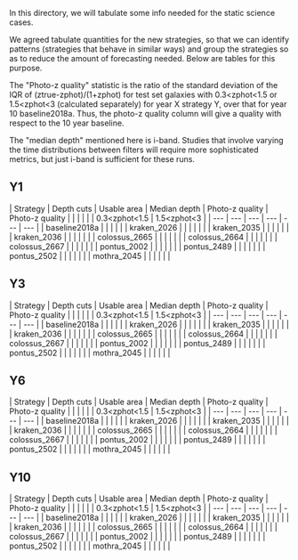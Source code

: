 In this directory, we will tabulate some info needed for the static science cases.

We agreed tabulate quantities for the new strategies, so that we can identify patterns (strategies that behave in similar ways) and group the strategies so as to reduce the amount of forecasting needed.  Below are tables for this purpose.

The "Photo-z quality" statistic is the ratio of the standard deviation of the IQR of (ztrue-zphot)/(1+zphot) for test set galaxies with 0.3<zphot<1.5 or 1.5<zphot<3 (calculated separately) for year X strategy Y, over that for year 10 baseline2018a. Thus, the photo-z quality column will give a quality with respect to the 10 year baseline.

The "median depth" mentioned here is i-band.  Studies that involve varying the time distributions between filters will require more sophisticated metrics, but just i-band is sufficient for these runs.

## Y1

| Strategy | Depth cuts | Usable area | Median depth | Photo-z quality | Photo-z quality |
| | | | | 0.3<zphot<1.5 | 1.5<zphot<3 |
| --- | --- | --- | --- | --- | --- |
| baseline2018a | | | | |
| kraken_2026 | | | | | |
| kraken_2035 | | | | | |
| kraken_2036 | | | | | |
| colossus_2665 | | | | | |
| colossus_2664 | | | | | |
| colossus_2667 | | | | | |
| pontus_2002 | | | | | |
| pontus_2489 | | | | | |
| pontus_2502 | | | | | |
| mothra_2045 | | | | | |

## Y3

| Strategy | Depth cuts | Usable area | Median depth | Photo-z quality | Photo-z quality |
| | | | | 0.3<zphot<1.5 | 1.5<zphot<3 |
| --- | --- | --- | --- | --- | --- |
| baseline2018a | | | | |
| kraken_2026 | | | | | |
| kraken_2035 | | | | | |
| kraken_2036 | | | | | |
| colossus_2665 | | | | | |
| colossus_2664 | | | | | |
| colossus_2667 | | | | | |
| pontus_2002 | | | | | |
| pontus_2489 | | | | | |
| pontus_2502 | | | | | |
| mothra_2045 | | | | | |

## Y6

| Strategy | Depth cuts | Usable area | Median depth | Photo-z quality | Photo-z quality |
| | | | | 0.3<zphot<1.5 | 1.5<zphot<3 |
| --- | --- | --- | --- | --- | --- |
| baseline2018a | | | | |
| kraken_2026 | | | | | |
| kraken_2035 | | | | | |
| kraken_2036 | | | | | |
| colossus_2665 | | | | | |
| colossus_2664 | | | | | |
| colossus_2667 | | | | | |
| pontus_2002 | | | | | |
| pontus_2489 | | | | | |
| pontus_2502 | | | | | |
| mothra_2045 | | | | | |

## Y10

| Strategy | Depth cuts | Usable area | Median depth | Photo-z quality | Photo-z quality |
| | | | | 0.3<zphot<1.5 | 1.5<zphot<3 |
| --- | --- | --- | --- | --- | --- |
| baseline2018a | | | | |
| kraken_2026 | | | | | |
| kraken_2035 | | | | | |
| kraken_2036 | | | | | |
| colossus_2665 | | | | | |
| colossus_2664 | | | | | |
| colossus_2667 | | | | | |
| pontus_2002 | | | | | |
| pontus_2489 | | | | | |
| pontus_2502 | | | | | |
| mothra_2045 | | | | | |
